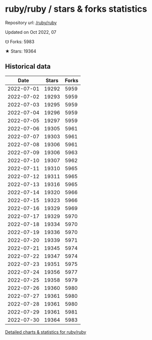 # ruby/ruby / stars & forks statistics

Repository url: [/ruby/ruby](https://github.com/ruby/ruby)

Updated on Oct 2022, 07

☋ Forks: 5983

★ Stars: 19364

## Historical data
| Date | Stars | Forks |
|------|-------|-------|
| 2022-07-01 | 19292 | 5959 | 
| 2022-07-02 | 19293 | 5959 | 
| 2022-07-03 | 19295 | 5959 | 
| 2022-07-04 | 19296 | 5959 | 
| 2022-07-05 | 19297 | 5959 | 
| 2022-07-06 | 19305 | 5961 | 
| 2022-07-07 | 19303 | 5961 | 
| 2022-07-08 | 19306 | 5961 | 
| 2022-07-09 | 19306 | 5963 | 
| 2022-07-10 | 19307 | 5962 | 
| 2022-07-11 | 19310 | 5965 | 
| 2022-07-12 | 19311 | 5965 | 
| 2022-07-13 | 19316 | 5965 | 
| 2022-07-14 | 19320 | 5966 | 
| 2022-07-15 | 19323 | 5966 | 
| 2022-07-16 | 19329 | 5969 | 
| 2022-07-17 | 19329 | 5970 | 
| 2022-07-18 | 19334 | 5970 | 
| 2022-07-19 | 19336 | 5970 | 
| 2022-07-20 | 19339 | 5971 | 
| 2022-07-21 | 19345 | 5974 | 
| 2022-07-22 | 19347 | 5974 | 
| 2022-07-23 | 19351 | 5975 | 
| 2022-07-24 | 19356 | 5977 | 
| 2022-07-25 | 19358 | 5979 | 
| 2022-07-26 | 19360 | 5980 | 
| 2022-07-27 | 19361 | 5980 | 
| 2022-07-28 | 19361 | 5980 | 
| 2022-07-29 | 19361 | 5981 | 
| 2022-07-30 | 19364 | 5983 | 


[Detailed charts & statistics for ruby/ruby](https://reviewgithub.com/rep/ruby/ruby)
